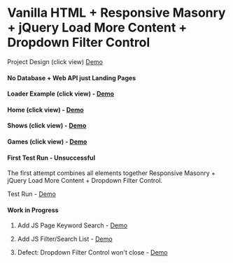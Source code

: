 

# Vanilla HTML + Responsive Masonry + jQuery Load More Content + Dropdown Filter Control

Project Design (click view) <a href="https://github.com/lexxiave/masonryfilter/blob/master/design-mockup.pdf">Demo</a>

#### No Database + Web API just Landing Pages

#### Loader Example (click view) - <a href="https://masonryfilter.netlify.com/loader.html">Demo</a>

#### Home (click view) - <a href="https://masonryfilter.netlify.com/home.html">Demo</a>

#### Shows (click view) - <a href="https://masonryfilter.netlify.com/concert.html">Demo</a>

#### Games (click view) - <a href="https://masonryfilter.netlify.com/sport.html">Demo</a>

#### First Test Run - Unsuccessful
The first attempt combines all elements together Responsive Masonry + jQuery Load More Content + Dropdown Filter Control.
 
Test Run - <a href="https://masonryfilter.netlify.com/test.html">Demo</a>

#### Work in Progress 

1. Add JS Page Keyword Search - <a href="https://masonryfilter.netlify.com/search-artist.png">Demo</a>

2. Add JS Filter/Search List - <a href="https://masonryfilter.netlify.com/search-city.png">Demo</a>

3. Defect: Dropdown Filter Control won't close - <a href="https://masonryfilter.netlify.com/test.html">Demo</a>




